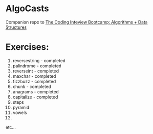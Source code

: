 # AlgoCasts

Companion repo to [The Coding Inteview Bootcamp: Algorithms + Data Structures](https://www.udemy.com/course/coding-interview-bootcamp-algorithms-and-data-structure/)


# Exercises:

1. reversestring - completed
2. palindrome - completed
3. reverseint - completed
4. maxchar - completed
5. fizzbuzz - completed
6. chunk - completed
7. anagrams - completed
8. capitalize - completed
9. steps
10. pyramid
11. vowels
12. 
etc...